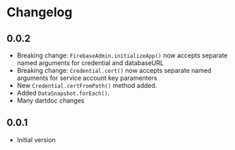 # Changelog

## 0.0.2

- Breaking change: `FirebaseAdmin.initializeApp()` now accepts separate named
    arguments for credential and databaseURL
- Breaking change: `Credential.cert()` now accepts separate named arguments
    for service account key paramenters
- New `Credential.certFromPath()` method added.
- Added `DataSnapshot.forEach()`.
- Many dartdoc changes

## 0.0.1

- Initial version
